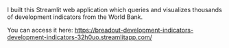 I built this Streamlit web application which queries and visualizes thousands of development indicators from the World Bank. 

You can access it here:
https://breadout-development-indicators-development-indicators-32h0uo.streamlitapp.com/
